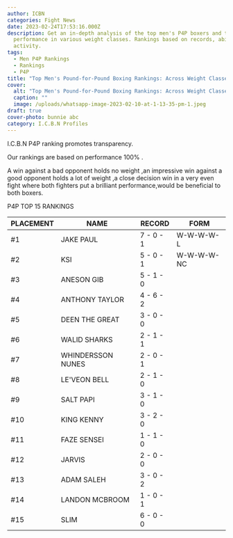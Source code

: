 ```yaml
---
author: ICBN
categories: Fight News
date: 2023-02-24T17:53:16.000Z
description: Get an in-depth analysis of the top men's P4P boxers and their
  performance in various weight classes. Rankings based on records, abilities &
  activity.
tags:
  - Men P4P Rankings
  - Rankings
  - P4P
title: "Top Men's Pound-for-Pound Boxing Rankings: Across Weight Classes."
cover:
  alt: "Top Men's Pound-for-Pound Boxing Rankings: Across Weight Classes."
  caption: ""
  image: /uploads/whatsapp-image-2023-02-10-at-1-13-35-pm-1.jpeg
draft: true
cover-photo: bunnie abc
category: I.C.B.N Profiles
---
```

I.C.B.N P4P ranking promotes transparency.

Our rankings are based on performance 100% .

A win against a bad opponent holds no weight ,an impressive win against a good opponent holds a lot of weight ,a close decision win in a very even fight where both fighters put a brilliant performance,would be beneficial to both boxers.

P4P TOP 15 RANKINGS

|PLACEMENT|NAME|RECORD|FORM|
|---|---|---|---|
|#1|JAKE PAUL|7 - 0 - 1|W-W-W-W-L|
|#2|KSI|5 - 0 - 1|W-W-W-W-NC|
|#3|ANESON GIB|5 - 1 - 0| |
|#4|ANTHONY TAYLOR|4 - 6 - 2| |
|#5|DEEN THE GREAT|3 - 0 - 0| |
|#6|WALID SHARKS|2 - 1 - 1| |
|#7|WHINDERSSON NUNES|2 - 0 - 1| |
|#8|LE'VEON BELL|2 - 1 - 0| |
|#9|SALT PAPI|3 - 1 - 0| |
|#10|KING KENNY|3 - 2 - 0| |
|#11|FAZE SENSEI|1 - 1 - 0| |
|#12|JARVIS|2 - 0 - 0| |
|#13|ADAM SALEH|3 - 0 - 2| |
|#14|LANDON MCBROOM|1 - 0 - 1| |
|#15|SLIM|6 - 0 - 0| |




